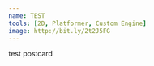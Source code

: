 ```yaml
---
name: TEST
tools: [2D, Platformer, Custom Engine]
image: http://bit.ly/2t2J5FG
---
```


test postcard
